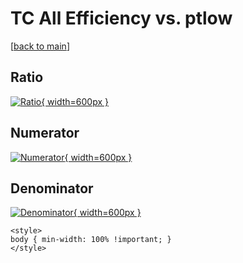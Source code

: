 # TC All Efficiency vs. ptlow

[[back to main](./)]



## Ratio

[![Ratio](../mtv/var/TC_0_eff_ptlow.png){ width=600px }](../mtv/var/TC_0_eff_ptlow.pdf)

## Numerator

[![Numerator](../mtv/num/TC_0_eff_ptlow_num.png){ width=600px }](../mtv/num/TC_0_eff_ptlow_num.pdf)

## Denominator

[![Denominator](../mtv/den/TC_0_eff_ptlow_den.png){ width=600px }](../mtv/den/TC_0_eff_ptlow_den.pdf)


``` {=html}
<style>
body { min-width: 100% !important; }
</style>
```
